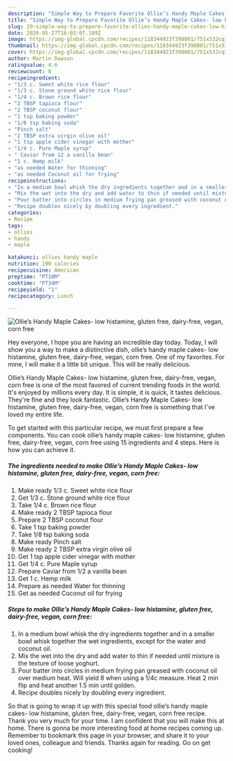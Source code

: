 ```yaml
---
description: "Simple Way to Prepare Favorite Ollie’s Handy Maple Cakes- low histamine, gluten free, dairy-free, vegan, corn free"
title: "Simple Way to Prepare Favorite Ollie’s Handy Maple Cakes- low histamine, gluten free, dairy-free, vegan, corn free"
slug: 29-simple-way-to-prepare-favorite-ollies-handy-maple-cakes-low-histamine-gluten-free-dairy-free-vegan-corn-free
date: 2020-05-27T16:03:07.199Z
image: https://img-global.cpcdn.com/recipes/118344923f398801/751x532cq70/ollies-handy-maple-cakes-low-histamine-gluten-free-dairy-free-vegan-corn-free-recipe-main-photo.jpg
thumbnail: https://img-global.cpcdn.com/recipes/118344923f398801/751x532cq70/ollies-handy-maple-cakes-low-histamine-gluten-free-dairy-free-vegan-corn-free-recipe-main-photo.jpg
cover: https://img-global.cpcdn.com/recipes/118344923f398801/751x532cq70/ollies-handy-maple-cakes-low-histamine-gluten-free-dairy-free-vegan-corn-free-recipe-main-photo.jpg
author: Martin Dawson
ratingvalue: 4.6
reviewcount: 8
recipeingredient:
- "1/3 c. Sweet white rice flour"
- "1/3 c. Stone ground white rice flour"
- "1/4 c. Brown rice flour"
- "2 TBSP tapioca flour"
- "2 TBSP coconut flour"
- "1 tsp baking powder"
- "1/8 tsp baking soda"
- "Pinch salt"
- "2 TBSP extra virgin olive oil"
- "1 tsp apple cider vinegar with mother"
- "1/4 c. Pure Maple syrup"
- " Caviar from 12 a vanilla bean"
- "1 c. Hemp milk"
- "as needed Water for thinning"
- "as needed Coconut oil for frying"
recipeinstructions:
- "In a medium bowl whisk the dry ingredients together and in a smaller bowl whisk together the wet ingredients, except for the water and coconut oil."
- "Mix the wet into the dry and add water to thin if needed until mixture is the texture of loose yoghurt."
- "Pour batter into circles in medium frying pan greased with coconut oil over medium heat. Will yield 8 when using a 1/4c measure. Heat 2 min flip and heat another 1.5 min until golden."
- "Recipe doubles nicely by doubling every ingredient."
categories:
- Recipe
tags:
- ollies
- handy
- maple

katakunci: ollies handy maple 
nutrition: 190 calories
recipecuisine: American
preptime: "PT10M"
cooktime: "PT34M"
recipeyield: "1"
recipecategory: Lunch

---
```



![Ollie’s Handy Maple Cakes- low histamine, gluten free, dairy-free, vegan, corn free](https://img-global.cpcdn.com/recipes/118344923f398801/751x532cq70/ollies-handy-maple-cakes-low-histamine-gluten-free-dairy-free-vegan-corn-free-recipe-main-photo.jpg)

Hey everyone, I hope you are having an incredible day today. Today, I will show you a way to make a distinctive dish, ollie’s handy maple cakes- low histamine, gluten free, dairy-free, vegan, corn free. One of my favorites. For mine, I will make it a little bit unique. This will be really delicious.



Ollie’s Handy Maple Cakes- low histamine, gluten free, dairy-free, vegan, corn free is one of the most favored of current trending foods in the world. It's enjoyed by millions every day. It is simple, it is quick, it tastes delicious. They're fine and they look fantastic. Ollie’s Handy Maple Cakes- low histamine, gluten free, dairy-free, vegan, corn free is something that I've loved my entire life.


To get started with this particular recipe, we must first prepare a few components. You can cook ollie’s handy maple cakes- low histamine, gluten free, dairy-free, vegan, corn free using 15 ingredients and 4 steps. Here is how you can achieve it.

<!--inarticleads1-->

##### The ingredients needed to make Ollie’s Handy Maple Cakes- low histamine, gluten free, dairy-free, vegan, corn free:

1. Make ready 1/3 c. Sweet white rice flour
1. Get 1/3 c. Stone ground white rice flour
1. Take 1/4 c. Brown rice flour
1. Make ready 2 TBSP tapioca flour
1. Prepare 2 TBSP coconut flour
1. Take 1 tsp baking powder
1. Take 1/8 tsp baking soda
1. Make ready Pinch salt
1. Make ready 2 TBSP extra virgin olive oil
1. Get 1 tsp apple cider vinegar with mother
1. Get 1/4 c. Pure Maple syrup
1. Prepare  Caviar from 1/2 a vanilla bean
1. Get 1 c. Hemp milk
1. Prepare as needed Water for thinning
1. Get as needed Coconut oil for frying




<!--inarticleads2-->

##### Steps to make Ollie’s Handy Maple Cakes- low histamine, gluten free, dairy-free, vegan, corn free:

1. In a medium bowl whisk the dry ingredients together and in a smaller bowl whisk together the wet ingredients, except for the water and coconut oil.
1. Mix the wet into the dry and add water to thin if needed until mixture is the texture of loose yoghurt.
1. Pour batter into circles in medium frying pan greased with coconut oil over medium heat. Will yield 8 when using a 1/4c measure. Heat 2 min flip and heat another 1.5 min until golden.
1. Recipe doubles nicely by doubling every ingredient.




So that is going to wrap it up with this special food ollie’s handy maple cakes- low histamine, gluten free, dairy-free, vegan, corn free recipe. Thank you very much for your time. I am confident that you will make this at home. There is gonna be more interesting food at home recipes coming up. Remember to bookmark this page in your browser, and share it to your loved ones, colleague and friends. Thanks again for reading. Go on get cooking!
